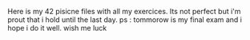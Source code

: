 Here is my 42 pisicne files with all my exercices. Its not perfect but i'm prout that i hold until the last day.
ps : tommorow is my final exam and i hope i do it well. wish me luck 
